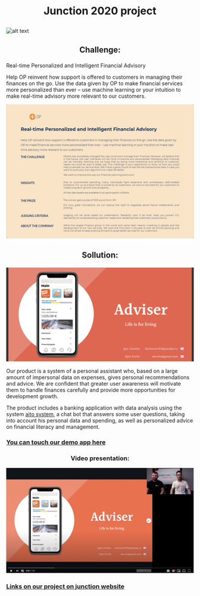 # <p align=center> Junction 2020 project </p>

 ![alt text](https://i.ytimg.com/vi/_ZaVpSYqxQg/maxresdefault.jpg)

## <p align=center> Challenge: </p>

Real-time Personalized and Intelligent Financial Advisory

Help OP reinvent how support is offered to customers in managing their finances on the go. Use the data given by OP to make financial services more personalized than ever – use machine learning or your intuition to make real-time advisory more relevant to our customers.

 ![alt text](https://github.com/Litvinovis/Junction-2020/blob/main/Challenge.jpg)

## <p align=center> Sollution: </p>

 ![alt text](https://github.com/Litvinovis/Junction-2020/blob/main/main.png)

Our product is a system of a personal assistant who, based on a large amount of impersonal data on expenses, gives personal recommendations and advice. We are confident that greater user awareness will motivate them to handle finances carefully and provide more opportunities for development growth.

The product includes a banking application with data analysis using the system [aito system](https://aito.ai/rpa/), a chat bot that answers some user questions, taking into account his personal data and spending, as well as personalized advice on financial literacy and management.

### [You can touch our demo app here](https://framer.com/share/3WiZI8ZBi75TqPQXs6a2/MZG3tFEcd?fullscreen=1&highlights=0)

### <p align=center> Video presentation: </p>

[![Watch the video](https://github.com/Litvinovis/Junction-2020/blob/main/youtube.jpg)](https://youtu.be/C6ciRk_gStY)

### [Links on our project on junction website](https://app.hackjunction.com/projects/junction-2020-connected/view/5fa59259f8d8c9004acad8ab)